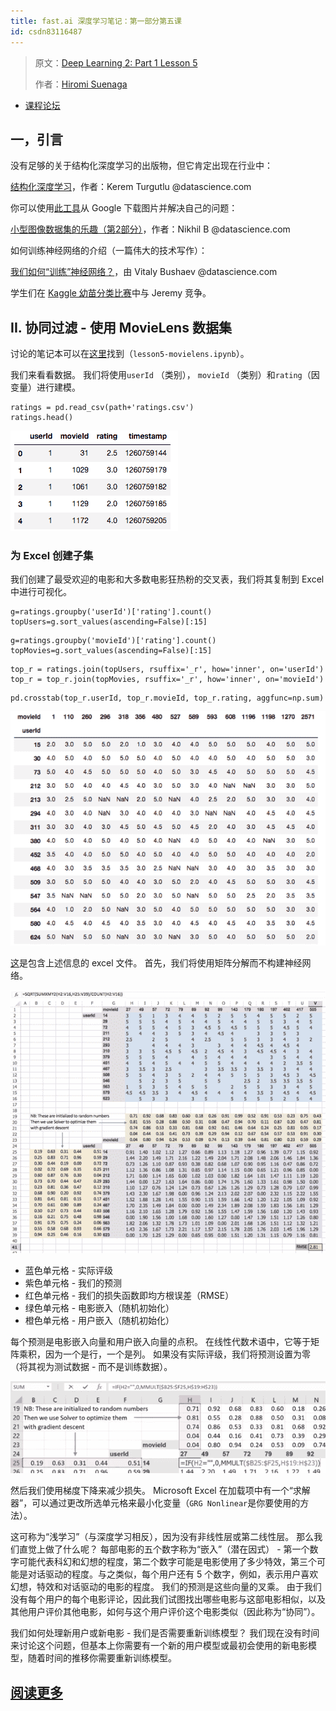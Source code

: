 ```yaml
---
title: fast.ai 深度学习笔记：第一部分第五课
id: csdn83116487
---
```


> 原文：[Deep Learning 2: Part 1 Lesson 5](https://medium.com/@hiromi_suenaga/deep-learning-2-part-1-lesson-5-dd904506bee8)
> 
> 作者：[Hiromi Suenaga](https://medium.com/@hiromi_suenaga)

*   [课程论坛](http://forums.fast.ai/t/wiki-lesson-5/9403)

## [](https://github.com/apachecn/fastai-ml-dl-notes-zh/blob/master/zh/dl5.md#%E4%B8%80%E5%BC%95%E8%A8%80)一，引言

没有足够的关于结构化深度学习的出版物，但它肯定出现在行业中：

[结构化深度学习](https://towardsdatascience.com/structured-deep-learning-b8ca4138b848)，作者：Kerem Turgutlu @datascience.com

你可以使用[此工具](https://github.com/hardikvasa/google-images-download)从 Google 下载图片并解决自己的问题：

[小型图像数据集的乐趣（第2部分）](https://towardsdatascience.com/fun-with-small-image-data-sets-part-2-54d683ca8c96)，作者：Nikhil B @datascience.com

如何训练神经网络的介绍（一篇伟大的技术写作）：

[我们如何“训练”神经网络？](https://towardsdatascience.com/how-do-we-train-neural-networks-edd985562b73)，由 Vitaly Bushaev @datascience.com

学生们在 [Kaggle 幼苗分类比赛](https://www.kaggle.com/c/plant-seedlings-classification/leaderboard)中与 Jeremy 竞争。

## [](https://github.com/apachecn/fastai-ml-dl-notes-zh/blob/master/zh/dl5.md#ii-%E5%8D%8F%E5%90%8C%E8%BF%87%E6%BB%A4---%E4%BD%BF%E7%94%A8-movielens-%E6%95%B0%E6%8D%AE%E9%9B%86)II. 协同过滤 - 使用 MovieLens 数据集

讨论的笔记本可以在[这里](https://github.com/fastai/fastai/blob/master/courses/dl1/lesson5-movielens.ipynb)找到（`lesson5-movielens.ipynb`）。

我们来看看数据。 我们将使用`userId` （类别）， `movieId` （类别）和`rating`（因变量）进行建模。

```
ratings = pd.read_csv(path+'ratings.csv')
ratings.head() 
```

[![image.png](../img/2d669e59ebc3bf2f274663574cea5382.png)](https://github.com/apachecn/fastai-ml-dl-notes-zh/blob/master/img/1_p-154IwDcs32F5_betEmEw.png)

### [](https://github.com/apachecn/fastai-ml-dl-notes-zh/blob/master/zh/dl5.md#%E4%B8%BA-excel-%E5%88%9B%E5%BB%BA%E5%AD%90%E9%9B%86)为 Excel 创建子集

我们创建了最受欢迎的电影和大多数电影狂热粉的交叉表，我们将其复制到 Excel 中进行可视化。

```
g=ratings.groupby('userId')['rating'].count()  
topUsers=g.sort_values(ascending=False)[:15] 
```

```
g=ratings.groupby('movieId')['rating'].count()  
topMovies=g.sort_values(ascending=False)[:15] 
```

```
top_r = ratings.join(topUsers, rsuffix='_r', how='inner', on='userId')
top_r = top_r.join(topMovies, rsuffix='_r', how='inner', on='movieId') 
```

```
pd.crosstab(top_r.userId, top_r.movieId, top_r.rating, aggfunc=np.sum) 
```

[![image.png](../img/765c5ffa797d359ff0561856df5dd292.png)](https://github.com/apachecn/fastai-ml-dl-notes-zh/blob/master/img/1_QO-Doqw_0YGOU-vmI-R5CA.png)

[这](https://github.com/fastai/fastai/blob/master/courses/dl1/excel/collab_filter.xlsx)是包含上述信息的 excel 文件。 首先，我们将使用矩阵分解而不构建神经网络。

[![image.png](../img/baf0a1347d4da7820a11e181a4e7e87d.png)](https://github.com/apachecn/fastai-ml-dl-notes-zh/blob/master/img/1_ps-Mq2y88JBT3JsKBh-sKQ.png)

*   蓝色单元格 - 实际评级
*   紫色单元格 - 我们的预测
*   红色单元格 - 我们的损失函数即均方根误差（RMSE）
*   绿色单元格 - 电影嵌入（随机初始化）
*   橙色单元格 - 用户嵌入（随机初始化）

每个预测是电影嵌入向量和用户嵌入向量的点积。 在线性代数术语中，它等于矩阵乘积，因为一个是行，一个是列。 如果没有实际评级，我们将预测设置为零（将其视为测试数据 - 而不是训练数据）。

[![image.png](../img/f1fb444f22c64650d1f401675716377f.png)](https://github.com/apachecn/fastai-ml-dl-notes-zh/blob/master/img/1_2SeWMcKe9VCLkVQVuCvU8g.png)

然后我们使用梯度下降来减少损失。 Microsoft Excel 在加载项中有一个“求解器”，可以通过更改所选单元格来最小化变量（`GRG Nonlinear`是你要使用的方法）。

这可称为“浅学习”（与深度学习相反），因为没有非线性层或第二线性层。 那么我们直觉上做了什么呢？ 每部电影的五个数字称为“嵌入”（潜在因式） - 第一个数字可能代表科幻和幻想的程度，第二个数字可能是电影使用了多少特效，第三个可能是对话驱动的程度。与之类似，每个用户还有 5 个数字，例如，表示用户喜欢幻想，特效和对话驱动的电影的程度。 我们的预测是这些向量的叉乘。 由于我们没有每个用户的每个电影评论，因此我们试图找出哪些电影与这部电影相似，以及其他用户评价其他电影，如何与这个用户评价这个电影类似（因此称为“协同”）。

我们如何处理新用户或新电影 - 我们是否需要重新训练模型？ 我们现在没有时间来讨论这个问题，但基本上你需要有一个新的用户模型或最初会使用的新电影模型，随着时间的推移你需要重新训练模型。

## [阅读更多](https://github.com/apachecn/fastai-ml-dl-notes-zh/blob/master/zh/dl5.md)